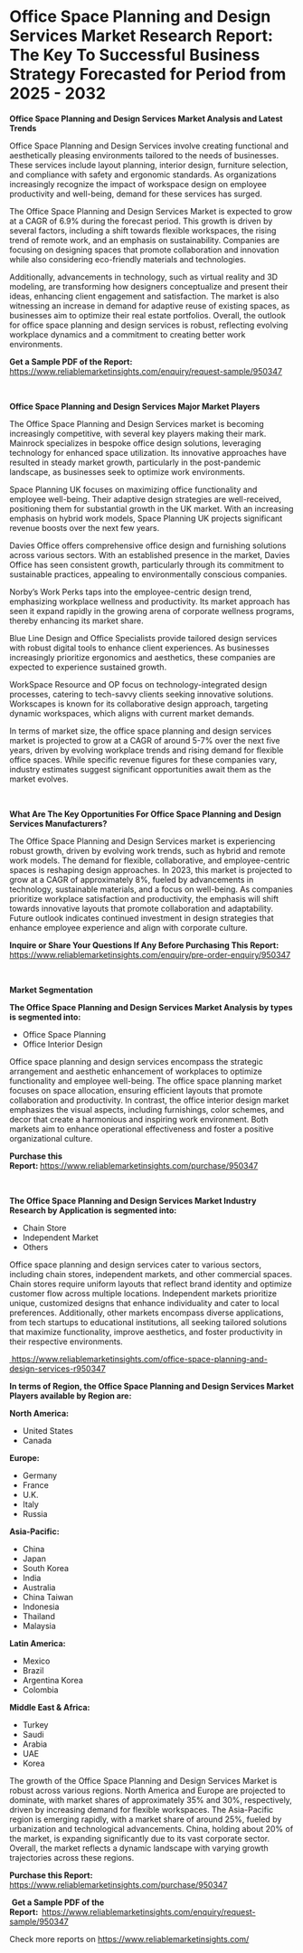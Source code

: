 <p><h1>Office Space Planning and Design Services Market Research Report: The Key To Successful Business Strategy Forecasted for Period from 2025 - 2032</h1></p><p><strong>Office Space Planning and Design Services Market Analysis and Latest Trends</strong></p>
<p><p>Office Space Planning and Design Services involve creating functional and aesthetically pleasing environments tailored to the needs of businesses. These services include layout planning, interior design, furniture selection, and compliance with safety and ergonomic standards. As organizations increasingly recognize the impact of workspace design on employee productivity and well-being, demand for these services has surged.</p><p>The Office Space Planning and Design Services Market is expected to grow at a CAGR of 6.9% during the forecast period. This growth is driven by several factors, including a shift towards flexible workspaces, the rising trend of remote work, and an emphasis on sustainability. Companies are focusing on designing spaces that promote collaboration and innovation while also considering eco-friendly materials and technologies. </p><p>Additionally, advancements in technology, such as virtual reality and 3D modeling, are transforming how designers conceptualize and present their ideas, enhancing client engagement and satisfaction. The market is also witnessing an increase in demand for adaptive reuse of existing spaces, as businesses aim to optimize their real estate portfolios. Overall, the outlook for office space planning and design services is robust, reflecting evolving workplace dynamics and a commitment to creating better work environments.</p></p>
<p><strong>Get a Sample PDF of the Report:&nbsp;</strong> <a href="https://www.reliablemarketinsights.com/enquiry/request-sample/950347?utm_campaign=2317&utm_medium=2&utm_source=Github&utm_content=ia&utm_term=05032025&utm_id=office-space-planning-and-design-services">https://www.reliablemarketinsights.com/enquiry/request-sample/950347</a></p>
<p>&nbsp;</p>
<p><strong>Office Space Planning and Design Services Major Market Players</strong></p>
<p><p>The Office Space Planning and Design Services market is becoming increasingly competitive, with several key players making their mark. Mainrock specializes in bespoke office design solutions, leveraging technology for enhanced space utilization. Its innovative approaches have resulted in steady market growth, particularly in the post-pandemic landscape, as businesses seek to optimize work environments.</p><p>Space Planning UK focuses on maximizing office functionality and employee well-being. Their adaptive design strategies are well-received, positioning them for substantial growth in the UK market. With an increasing emphasis on hybrid work models, Space Planning UK projects significant revenue boosts over the next few years.</p><p>Davies Office offers comprehensive office design and furnishing solutions across various sectors. With an established presence in the market, Davies Office has seen consistent growth, particularly through its commitment to sustainable practices, appealing to environmentally conscious companies.</p><p>Norby’s Work Perks taps into the employee-centric design trend, emphasizing workplace wellness and productivity. Its market approach has seen it expand rapidly in the growing arena of corporate wellness programs, thereby enhancing its market share.</p><p>Blue Line Design and Office Specialists provide tailored design services with robust digital tools to enhance client experiences. As businesses increasingly prioritize ergonomics and aesthetics, these companies are expected to experience sustained growth.</p><p>WorkSpace Resource and OP focus on technology-integrated design processes, catering to tech-savvy clients seeking innovative solutions. Workscapes is known for its collaborative design approach, targeting dynamic workspaces, which aligns with current market demands.</p><p>In terms of market size, the office space planning and design services market is projected to grow at a CAGR of around 5-7% over the next five years, driven by evolving workplace trends and rising demand for flexible office spaces. While specific revenue figures for these companies vary, industry estimates suggest significant opportunities await them as the market evolves.</p></p>
<p>&nbsp;</p>
<p><strong>What Are The Key Opportunities For Office Space Planning and Design Services Manufacturers?</strong></p>
<p><p>The Office Space Planning and Design Services market is experiencing robust growth, driven by evolving work trends, such as hybrid and remote work models. The demand for flexible, collaborative, and employee-centric spaces is reshaping design approaches. In 2023, this market is projected to grow at a CAGR of approximately 8%, fueled by advancements in technology, sustainable materials, and a focus on well-being. As companies prioritize workplace satisfaction and productivity, the emphasis will shift towards innovative layouts that promote collaboration and adaptability. Future outlook indicates continued investment in design strategies that enhance employee experience and align with corporate culture.</p></p>
<p><strong>Inquire or Share Your Questions If Any Before Purchasing This Report:</strong> <a href="https://www.reliablemarketinsights.com/enquiry/pre-order-enquiry/950347?utm_campaign=2317&utm_medium=2&utm_source=Github&utm_content=ia&utm_term=05032025&utm_id=office-space-planning-and-design-services">https://www.reliablemarketinsights.com/enquiry/pre-order-enquiry/950347</a></p>
<p>&nbsp;</p>
<p><strong>Market Segmentation</strong></p>
<p><strong>The Office Space Planning and Design Services Market Analysis by types is segmented into:</strong></p>
<p><ul><li>Office Space Planning</li><li>Office Interior Design</li></ul></p>
<p><p>Office space planning and design services encompass the strategic arrangement and aesthetic enhancement of workplaces to optimize functionality and employee well-being. The office space planning market focuses on space allocation, ensuring efficient layouts that promote collaboration and productivity. In contrast, the office interior design market emphasizes the visual aspects, including furnishings, color schemes, and decor that create a harmonious and inspiring work environment. Both markets aim to enhance operational effectiveness and foster a positive organizational culture.</p></p>
<p><strong>Purchase this Report:&nbsp;</strong><a href="https://www.reliablemarketinsights.com/purchase/950347?utm_campaign=2317&utm_medium=2&utm_source=Github&utm_content=ia&utm_term=05032025&utm_id=office-space-planning-and-design-services">https://www.reliablemarketinsights.com/purchase/950347</a></p>
<p>&nbsp;</p>
<p><strong>The Office Space Planning and Design Services Market Industry Research by Application is segmented into:</strong></p>
<p><ul><li>Chain Store</li><li>Independent Market</li><li>Others</li></ul></p>
<p><p>Office space planning and design services cater to various sectors, including chain stores, independent markets, and other commercial spaces. Chain stores require uniform layouts that reflect brand identity and optimize customer flow across multiple locations. Independent markets prioritize unique, customized designs that enhance individuality and cater to local preferences. Additionally, other markets encompass diverse applications, from tech startups to educational institutions, all seeking tailored solutions that maximize functionality, improve aesthetics, and foster productivity in their respective environments.</p></p>
<p><a href="https://www.reliablemarketinsights.com/office-space-planning-and-design-services-r950347?utm_campaign=2317&utm_medium=2&utm_source=Github&utm_content=ia&utm_term=05032025&utm_id=office-space-planning-and-design-services">&nbsp;https://www.reliablemarketinsights.com/office-space-planning-and-design-services-r950347</a></p>
<p><strong>In terms of Region, the Office Space Planning and Design Services Market Players available by Region are:</strong></p>
<p>
    <p> <strong> North America: </strong>
        <ul>
            <li>United States</li>
            <li>Canada</li>
        </ul>
        </p> 
    <p> <strong> Europe: </strong>
        <ul>
            <li>Germany</li>
            <li>France</li>
            <li>U.K.</li>
            <li>Italy</li>
            <li>Russia</li>
        </ul>
        </p> 
    <p> <strong> Asia-Pacific: </strong>
        <ul>
            <li>China</li>
            <li>Japan</li>
            <li>South Korea</li>
            <li>India</li>
            <li>Australia</li>
            <li>China Taiwan</li>
            <li>Indonesia</li>
            <li>Thailand</li>
            <li>Malaysia</li>
        </ul>
        </p> 
    <p> <strong> Latin America: </strong>
        <ul>
            <li>Mexico</li>
            <li>Brazil</li>
            <li>Argentina Korea</li>
            <li>Colombia</li>
        </ul>
        </p> 
    <p> <strong> Middle East & Africa: </strong>
        <ul>
            <li>Turkey</li>
            <li>Saudi</li>
            <li>Arabia</li>
            <li>UAE</li>
            <li>Korea</li>
        </ul>
    </p>
    </p>
<p><p>The growth of the Office Space Planning and Design Services Market is robust across various regions. North America and Europe are projected to dominate, with market shares of approximately 35% and 30%, respectively, driven by increasing demand for flexible workspaces. The Asia-Pacific region is emerging rapidly, with a market share of around 25%, fueled by urbanization and technological advancements. China, holding about 20% of the market, is expanding significantly due to its vast corporate sector. Overall, the market reflects a dynamic landscape with varying growth trajectories across these regions.</p></p>
<p><strong>Purchase this Report: </strong><a href="https://www.reliablemarketinsights.com/purchase/950347?utm_campaign=2317&utm_medium=2&utm_source=Github&utm_content=ia&utm_term=05032025&utm_id=office-space-planning-and-design-services">https://www.reliablemarketinsights.com/purchase/950347</a></p>
<p>&nbsp;<strong>Get a Sample PDF of the Report:&nbsp;&nbsp;</strong><a href="https://www.reliablemarketinsights.com/enquiry/request-sample/950347?utm_campaign=2317&utm_medium=2&utm_source=Github&utm_content=ia&utm_term=05032025&utm_id=office-space-planning-and-design-services">https://www.reliablemarketinsights.com/enquiry/request-sample/950347</a></p>
<p><strong></strong></p>
<p>Check more reports on <a href="https://www.reliablemarketinsights.com/?utm_campaign=2317&utm_medium=2&utm_source=Github&utm_content=ia&utm_term=05032025&utm_id=office-space-planning-and-design-services">https://www.reliablemarketinsights.com/</a></p>